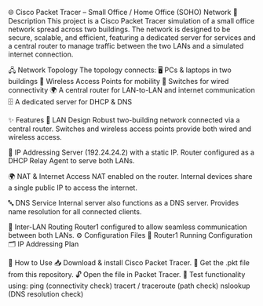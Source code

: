 🌐 Cisco Packet Tracer – Small Office / Home Office (SOHO) Network
📖 Description
This project is a Cisco Packet Tracer simulation of a small office network spread across two buildings. The network is designed to be secure, scalable, and efficient, featuring a dedicated server for services and a central router to manage traffic between the two LANs and a simulated internet connection.

🖧 Network Topology
The topology connects:
🖥️ PCs & laptops in two buildings
📶 Wireless Access Points for mobility
🔗 Switches for wired connectivity
🌍 A central router for LAN-to-LAN and internet communication
🗄️ A dedicated server for DHCP & DNS

✨ Features
🏢 LAN Design
Robust two-building network connected via a central router.
Switches and wireless access points provide both wired and wireless access.

🎯 IP Addressing
Server (192.24.24.2) with a static IP.
Router configured as a DHCP Relay Agent to serve both LANs.

🌍 NAT & Internet Access
NAT enabled on the router.
Internal devices share a single public IP to access the internet.

🔤 DNS Service
Internal server also functions as a DNS server.
Provides name resolution for all connected clients.

🔀 Inter-LAN Routing
Router1 configured to allow seamless communication between both LANs.
⚙️ Configuration Files
📑 Router1 Running Configuration
🗂️ IP Addressing Plan

🚀 How to Use
📥 Download & install Cisco Packet Tracer.
💾 Get the .pkt file from this repository.
🔓 Open the file in Packet Tracer.
🧪 Test functionality using:
ping (connectivity check)
tracert / traceroute (path check)
nslookup (DNS resolution check)
